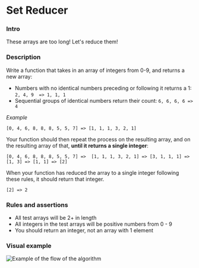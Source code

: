 # Set Reducer

### Intro

These arrays are too long! Let's reduce them!

### Description

Write a function that takes in an array of integers from 0-9, and returns a new array:

* Numbers with no identical numbers preceding or following it returns a 1: ``2, 4, 9  => 1, 1, 1``
* Sequential groups of identical numbers return their count: ``6, 6, 6, 6 => 4``

*Example*

``[0, 4, 6, 8, 8, 8, 5, 5, 7] => [1, 1, 1, 3, 2, 1]``

Your function should then repeat the process on the resulting array, and on the resulting array of that, **until it returns a single integer**:

``[0, 4, 6, 8, 8, 8, 5, 5, 7] => 
[1, 1, 1, 3, 2, 1] =>
[3, 1, 1, 1] =>
[1, 3] =>
[1, 1] =>
[2]``

When your function has reduced the array to a single integer following these rules, it should return that integer.

``[2] => 2``

### Rules and assertions

* All test arrays will be 2+ in length
* All integers in the test arrays will be positive numbers from 0 - 9
* You should return an integer, not an array with 1 element

### Visual example


![Example of the flow of the algorithm](https://i.ibb.co/z5D1Mxm/image.png "Algorithm flowchart")
